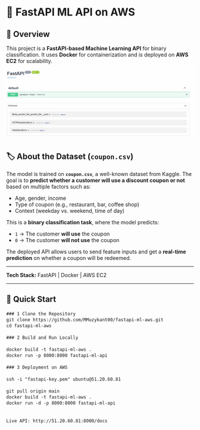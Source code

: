 # 🚀 FastAPI ML API on AWS  

## 📌 Overview  
This project is a **FastAPI-based Machine Learning API** for binary classification. It uses **Docker** for containerization and is deployed on **AWS EC2** for scalability.  
![FastAPI ML API](gif/Animation.gif)
## 🏷️ About the Dataset (`coupon.csv`)  

The model is trained on **`coupon.csv`**, a well-known dataset from Kaggle. The goal is to **predict whether a customer will use a discount coupon or not** based on multiple factors such as:  
- Age, gender, income  
- Type of coupon (e.g., restaurant, bar, coffee shop)  
- Context (weekday vs. weekend, time of day)  

This is a **binary classification task**, where the model predicts:  
- `1` → The customer **will use** the coupon  
- `0` → The customer **will not use** the coupon  

The deployed API allows users to send feature inputs and get a **real-time prediction** on whether a coupon will be redeemed.  

---
**Tech Stack:** FastAPI | Docker | AWS EC2  

---

## 🚀 Quick Start  



```
### 1 Clone the Repository  
git clone https://github.com/MMuzykant00/fastapi-ml-aws.git
cd fastapi-ml-aws

### 2 Build and Run Locally

docker build -t fastapi-ml-aws .
docker run -p 8000:8000 fastapi-ml-api

### 3 Deployment on AWS

ssh -i "fastapi-key.pem" ubuntu@51.20.60.81

git pull origin main
docker build -t fastapi-ml-aws .
docker run -d -p 8000:8000 fastapi-ml-api


Live API: http://51.20.60.81:8000/docs


